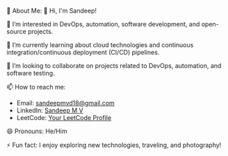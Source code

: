 💫 About Me:
👋 Hi, I'm Sandeep!

👀 I’m interested in DevOps, automation, software development, and open-source projects.

🌱 I’m currently learning about cloud technologies and continuous integration/continuous deployment (CI/CD) pipelines.

💞️ I’m looking to collaborate on projects related to DevOps, automation, and software testing.

📫 How to reach me:
- Email: sandeepmvd18@gmail.com
- LinkedIn: [Sandeep M V](https://www.linkedin.com/in/sandeep-m-v-131026258)
- LeetCode: [Your LeetCode Profile](https://leetcode.com/sandeep_mv/)

😄 Pronouns: He/Him

⚡ Fun fact:
I enjoy exploring new technologies, traveling, and photography!
